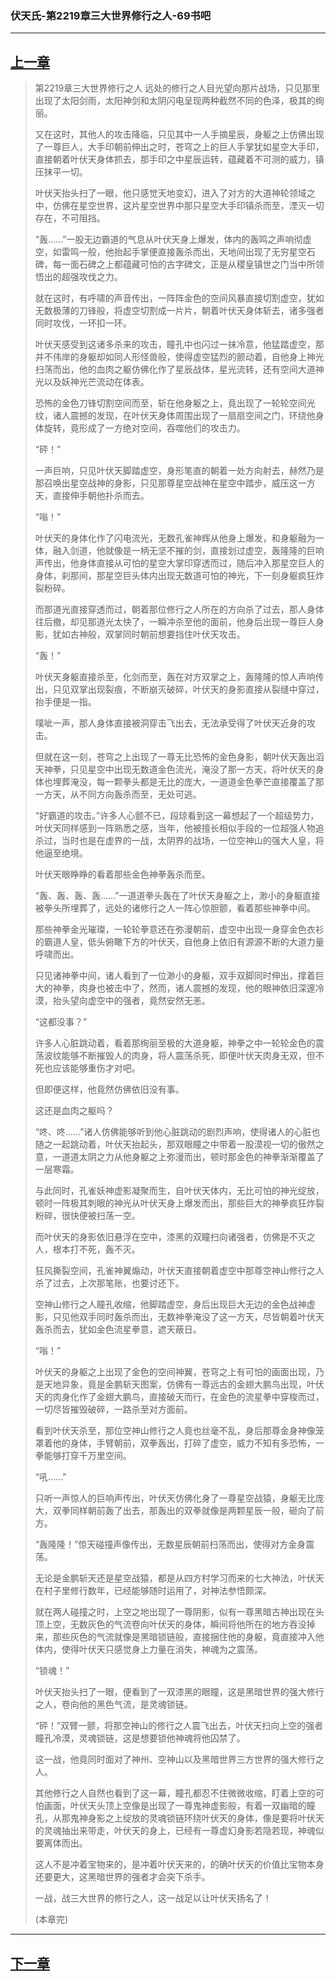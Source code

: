 ### 伏天氏-第2219章三大世界修行之人-69书吧

--------
[上一章](./bd03731d14215a5b25e3ae2bdf77fdea.md)
--------


>
>
>
>第2219章三大世界修行之人
>远处的修行之人目光望向那片战场，只见那里出现了太阳剑雨，太阳神剑和太阴闪电呈现两种截然不同的色泽，极其的绚丽。
>
>又在这时，其他人的攻击降临，只见其中一人手摘星辰，身躯之上仿佛出现了一尊巨人，大手印朝前伸出之时，苍穹之上的巨人手掌犹如星空大手印，直接朝着叶伏天身体抓去，那手印之中星辰运转，蕴藏着不可测的威力，镇压抹平一切。
>
>叶伏天抬头扫了一眼，他只感觉天地变幻，进入了对方的大道神轮领域之中，仿佛在星空世界，这片星空世界中那只星空大手印镇杀而至，湮灭一切存在，不可阻挡。
>
>“轰……”一股无边霸道的气息从叶伏天身上爆发，体内的轰鸣之声响彻虚空，如雷鸣一般，他抬起手掌便直接轰杀而出，天地间出现了无穷星空石碑，每一面石碑之上都蕴藏可怕的古字碑文，正是从稷皇镇世之门当中所领悟出的超强攻伐之力。
>
>就在这时，有呼啸的声音传出，一阵阵金色的空间风暴直接切割虚空，犹如无数极薄的刀锋般，将虚空切割成一片片，朝着叶伏天身体斩去，诸多强者同时攻伐，一环扣一环。
>
>叶伏天感受到这诸多杀来的攻击，瞳孔中也闪过一抹冷意，他猛踏虚空，那并不伟岸的身躯却如同人形怪兽般，使得虚空猛烈的颤动着，自他身上神光扫荡而出，他的血肉之躯仿佛化作了星辰战体，星光流转，还有空间大道神光以及妖神光芒流动在体表。
>
>恐怖的金色刀锋切割空间而至，斩在他身躯之上，竟出现了一轮轮空间光纹，诸人震撼的发现，在叶伏天身体周围出现了一扇扇空间之门，环绕他身体旋转，竟形成了一方绝对空间，吞噬他们的攻击力。
>
>“砰！”
>
>一声巨响，只见叶伏天脚踏虚空，身形笔直的朝着一处方向射去，赫然乃是那召唤出星空战神的身影，只见那尊星空战神在星空中踏步，威压这一方天，直接伸手朝他扑杀而去。
>
>“嗡！”
>
>叶伏天的身体化作了闪电流光，无数孔雀神辉从他身上爆发，和身躯融为一体，融入剑道，他就像是一柄无坚不摧的剑，直接划过虚空，轰隆隆的巨响声传出，他身体直接从可怕的星空大掌印穿透而过，随后冲入那星空巨人的身体，刹那间，那星空巨头体内出现无数道可怕的神光，下一刻身躯疯狂炸裂粉碎。
>
>而那道光直接穿透而过，朝着那位修行之人所在的方向杀了过去，那人身体往后撤，却见那道光太快了，一瞬冲杀至他的面前，他身后出现一尊巨人身影，犹如古神般，双掌同时朝前想要挡住叶伏天攻击。
>
>“轰！”
>
>叶伏天身躯直接杀至，化剑而至，轰在对方双掌之上，轰隆隆的惊人声响传出，只见双掌出现裂痕，不断崩灭破碎，叶伏天的身影直接从裂缝中穿过，抬手便是一指。
>
>噗呲一声，那人身体直接被洞穿击飞出去，无法承受得了叶伏天近身的攻击。
>
>但就在这一刻，苍穹之上出现了一尊无比恐怖的金色身影，朝叶伏天轰出滔天神拳，只见星空中出现无数道金色流光，淹没了那一方天，将叶伏天的身体也埋葬淹没，每一颗拳头都是无比的庞大，一道道金色拳芒直接覆盖了那一方天，从不同方向轰杀而至，无处可逃。
>
>“好霸道的攻击。”许多人心颤不已，段琼看到这一幕想起了一个超级势力，叶伏天同样感到一阵熟悉之感，当年，他被擅长相似手段的一位超强人物追杀过，当时也是在虚界的一战，太阴界的战场，一位空神山的强大人皇，将他逼至绝境。
>
>叶伏天眼睁睁的看着那些金色神拳轰杀而至。
>
>“轰、轰、轰、轰……”一道道拳头轰在了叶伏天身躯之上，渺小的身躯直接被拳头所埋葬了，远处的诸修行之人一阵心惊胆颤，看着那些神拳中间。
>
>那些神拳金光璀璨，一轮轮拳意还在弥漫朝前，虚空中出现一身穿金色衣衫的霸道人皇，低头俯瞰下方的叶伏天，自他身上依旧有源源不断的大道力量呼啸而出。
>
>只见诸神拳中间，诸人看到了一位渺小的身躯，双手双脚同时伸出，撑着巨大的神拳，肉身也被击中了，然而，诸人震撼的发现，他的眼神依旧深邃冷漠，抬头望向虚空中的强者，竟然安然无恙。
>
>“这都没事？”
>
>许多人心脏跳动着，看着那绚丽至极的大道身躯，神拳之中一轮轮金色的震荡波纹能够不断摧毁人的肉身，将人震荡杀死，即便叶伏天肉身无双，但不死也应该能够重伤才对吧。
>
>但即便这样，他竟然仿佛依旧没有事。
>
>这还是血肉之躯吗？
>
>“咚、咚……”诸人仿佛能够听到他心脏跳动的剧烈声响，使得诸人的心脏也随之一起跳动着，叶伏天抬起头，那双眼瞳之中带着一股漠视一切的傲然之意，一道道太阴之力从他身躯之上弥漫而出，顿时那金色的神拳渐渐覆盖了一层寒霜。
>
>与此同时，孔雀妖神虚影凝聚而生，自叶伏天体内，无比可怕的神光绽放，顿时一阵极其刺眼的神光从叶伏天身上爆发而出，那些巨大的神拳疯狂炸裂粉碎，很快便被扫荡一空。
>
>而叶伏天的身影依旧悬浮在空中，漆黑的双瞳扫向诸强者，仿佛是不灭之人，根本打不死，轰不灭。
>
>狂风撕裂空间，孔雀神翼煽动，叶伏天直接朝着虚空中那尊空神山修行之人杀了过去，上次那笔账，也要讨还下。
>
>空神山修行之人瞳孔收缩，他脚踏虚空，身后出现巨大无边的金色战神虚影，只见他双手同时轰杀而出，无数神拳淹没了这一方天，尽皆朝着叶伏天轰杀而去，犹如金色流星拳意，遮天蔽日。
>
>“嗡！”
>
>叶伏天的身躯之上出现了金色的空间神翼，苍穹之上有可怕的画面出现，乃是天地异象，竟是金鹏斩天图案，仿佛有一尊远古的金翅大鹏鸟出现，叶伏天的肉身化作了金翅大鹏鸟，直接破天而行，在金色的流星拳中穿梭而过，一切尽皆摧毁破碎，一路杀至对方面前。
>
>看到叶伏天杀至，那位空神山修行之人竟也丝毫不乱，身后那尊金身神像笼罩着他的身体，手臂朝前，双拳轰出，打碎了虚空，威力不知有多恐怖，一拳能够打穿千万里空间。
>
>“吼……”
>
>只听一声惊人的巨响声传出，叶伏天仿佛化身了一尊星空战猿，身躯无比庞大，双拳同样朝前轰了出去，那轰出的双拳就像是两颗星辰一般，砸向了前方。
>
>“轰隆隆！”惊天碰撞声像传出，无数星辰朝前扫荡而出，使得对方金身震荡。
>
>无论是金鹏斩天还是星空战猿，都是从四方村学习而来的七大神法，叶伏天在村子里修行数年，已经能够随时运用了，对神法参悟颇深。
>
>就在两人碰撞之时，上空之地出现了一尊阴影，似有一尊黑暗古神出现在头顶上空，无数灰色的气流卷向叶伏天的身体，瞬间将他所在的地方吞没掉来，那些灰色的气流就像是黑暗锁链般，直接捆住他的身躯，竟直接冲入他体内，使得叶伏天只感觉身上力量在消失，神魂为之震荡。
>
>“锁魂！”
>
>叶伏天抬头扫了一眼，便看到了一双漆黑的眼瞳，这是黑暗世界的强大修行之人，卷向他的黑色气流，是灵魂锁链。
>
>“砰！”双臂一颤，将那空神山的修行之人震飞出去，叶伏天扫向上空的强者瞳孔冷漠，灵魂锁链，这是想要锁他神魂将他囚禁了。
>
>这一战，他竟同时面对了神州、空神山以及黑暗世界三方世界的强大修行之人。
>
>其他修行之人自然也看到了这一幕，瞳孔都忍不住微微收缩，盯着上空的可怕画面，叶伏天头顶上空像是出现了一尊鬼神虚影般，有着一双幽暗的瞳孔，从那鬼神身影之上绽放的灵魂锁链环绕叶伏天的身体，像是要将叶伏天的灵魂抽出来带走，叶伏天的身上，已经有一尊虚幻身影若隐若现，神魂似要离体而出。
>
>这人不是冲着宝物来的，是冲着叶伏天来的，的确叶伏天的价值比宝物本身还要更大，这黑暗世界的强者才会突下杀手。
>
>一战，战三大世界的修行之人，这一战足以让叶伏天扬名了！
>
>(本章完)
>
>

--------
[下一章](./adbfe34e59febeec1a3904f40dc53c06.md)
--------
